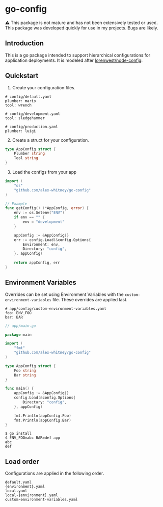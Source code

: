 # go-config

⚠️ This package is not mature and has not been extensively tested or used. This package was developed quickly for use in my projects. Bugs are likely.

## Introduction
This is a go package intended to support hierarchical configurations for application deployments. It is modeled after [lorenwest/node-config](https://github.com/lorenwest/node-config).

## Quickstart

1. Create your configuration files.

```
# config/default.yaml
plumber: mario
tool: wrench

# config/development.yaml
tool: sledgehammer

# config/production.yaml
plumber: luigi
```

2. Create a struct for your configuration.

```go
type AppConfig struct {
    Plumber string
    Tool string
}
```

3. Load the configs from your app

```go
import (
    "os"
    "github.com/alex-whitney/go-config"
)

// Example
func getConfig() (*AppConfig, error) {
    env := os.Getenv("ENV")
    if env == "" {
        env = "development"
    }

    appConfig := &AppConfig{}
    err := config.Load(&config.Options{
        Environment: env,
        Directory: "config",
    }, appConfig)
    
    return appConfig, err
}
```

## Environment Variables
Overrides can be set using Environment Variables with the `custom-environment-variables` file. These overrides are applied last.

```
# app/config/custom-environment-variables.yaml
foo: ENV_FOO
bar: BAR
```

```go
// app/main.go

package main

import (
    "fmt"
    "github.com/alex-whitney/go-config"
)

type AppConfig struct {
    Foo string
    Bar string
}

func main() {
    appConfig := &AppConfig{}
    config.Load(&config.Options{
        Directory: "config",
    }, appConfig)

    fmt.Println(appConfig.Foo)
    fmt.Println(appConfig.Bar)
}
```

```
$ go install
$ ENV_FOO=abc BAR=def app
abc
def
```

## Load order
Configurations are applied in the following order.

```
default.yaml
{environment}.yaml
local.yaml
local-{environment}.yaml
custom-environment-variables.yaml
```
